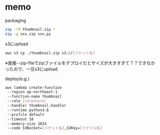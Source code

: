 # memo

packaging
```bash
zip -r9 thumbnail.zip *
zip -g xxx.zip xxx.py
```
s3にupload
```bash
aws s3 cp ./thumbnail.zip s3://[バケット名]
```
※直接--zip-fileでzipファイルをデプロイだとサイズが大きすぎて？？できなかったので、一旦s3にupload

deploy(e.g.)
```bash
aws lambda create-function
 --region ap-northeast-1
 --function-name thumbnail
 --role [roleのarn]
 --handler thumbnail.handler
 --runtime python3.6
 --profile default
 --timeout 10
 --memory-size 1024
 --code S3Bucket=[バケット名],S3Key=[ファイル名]
```